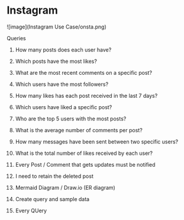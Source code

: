 # Instagram

![image](Instagram Use Case/onsta.png)

Queries
1. How many posts does each user have?
2. Which posts have the most likes?
3. What are the most recent comments on a specific post?
4. Which users have the most followers?
5. How many likes has each post received in the last 7 days?
6. Which users have liked a specific post?
7. Who are the top 5 users with the most posts?
8. What is the average number of comments per post?
9. How many messages have been sent between two specific users?
10. What is the total number of likes received by each user?
11. Every Post / Comment that gets updates must be notified
12. I need to retain the deleted post


1. Mermaid Diagram / Draw.io (ER diagram)
2. Create query and sample data
3. Every QUery